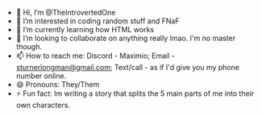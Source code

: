 - 👋 Hi, I’m @TheIntrovertedOne
- 👀 I’m interested in coding random stuff and FNaF
- 🌱 I’m currently learning how HTML works
- 💞️ I’m looking to collaborate on anything really lmao. I'm no master though.
- 📫 How to reach me: Discord - Maximio; Email - sturnerlongman@gmail.com; Text/call - as if I'd give you my phone number online.
- 😄 Pronouns: They/Them
- ⚡ Fun fact: Im writing a story that splits the 5 main parts of me into their own characters.

